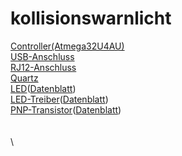 # kollisionswarnlicht

[Controller(Atmega32U4AU)](https://www.digikey.de/product-detail/de/microchip-technology/ATMEGA32U4-AU/ATMEGA32U4-AU-ND/1914602) \
[USB-Anschluss](https://www.digikey.de/product-detail/de/gct/USB3075-30-A/2073-USB3075-30-ACT-ND/9859705) \
[RJ12-Anschluss](https://www.digikey.de/product-detail/de/pulse-electronics-network/E5566-Q0LK22-L/553-2258-ND/1785239) \
[Quartz](https://www.digikey.de/product-detail/de/txc-corporation/7A-16.000MAAJ-T/887-1086-2-ND/2118770) \
[LED](https://www.digikey.de/product-detail/de/cree-inc/XHP50A-00-0000-0D0BJ40E2/XHP50A-00-0000-0D0BJ40E2TR-ND/5303071)([Datenblatt](https://cree-led.com/media/documents/ds-XHP50.pdf)) \
[LED-Treiber](https://www.digikey.de/product-detail/de/leddynamics-inc/3021-D-E-1000/788-1107-ND/3114438)([Datenblatt](http://www.leddynamics.com/wp-content/uploads/2018/11/03021_03023_BuckPuck_v3-1.pdf)) \
[PNP-Transistor](https://www.digikey.de/product-detail/de/micro-commercial-co/2N3906-AP/2N3906-APTB-ND/950400)([Datenblatt](https://www.mccsemi.com/pdf/Products/2N3906(TO-92).pdf)) \
[]() \
[]() \
[]() \
